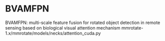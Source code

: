 # BVAMFPN
BVAMFPN: multi-scale feature fusion for rotated object detection in remote sensing based on  biological visual attention mechanism
mmrotate-1.x/mmrotate/models/necks/attention_cuda.py
